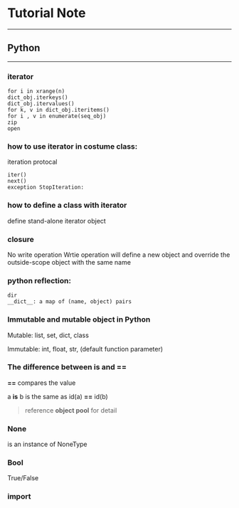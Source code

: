 
# Tutorial Note
---

## Python
---
### iterator

``` 
for i in xrange(n)
dict_obj.iterkeys()
dict_obj.itervalues()
for k, v in dict_obj.iteritems()
for i , v in enumerate(seq_obj)
zip
open
```


### how to use iterator in costume class:


iteration protocal
```
iter()
next()
exception StopIteration:
```


### how to define a class with iterator
 define stand-alone iterator object


### closure

 No write operation
 Wrtie operation will define a new object and override the outside-scope object with the same name

### python reflection:

```
dir
__dict__: a map of (name, object) pairs
```

### Immutable and mutable object in Python

Mutable: list, set, dict, class

Immutable: int, float, str, (default function parameter)

### The difference between is and ==

**==** compares the value

a **is** b is the same as id(a) **==** id(b)

> reference **object pool** for detail


### None
is an instance of NoneType

### Bool

True/False

### import



